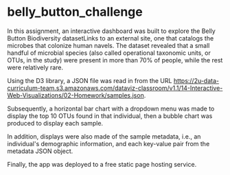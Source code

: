 # belly_button_challenge

In this assignment, an interactive dashboard was built to explore the Belly Button Biodiversity datasetLinks to an external site, one that catalogs the microbes that colonize human navels.
The dataset revealed that a small handful of microbial species (also called operational taxonomic units, or OTUs, in the study) were present in more than 70% of people, while the rest were relatively rare.

Using the D3 library, a JSON file was read in from the URL https://2u-data-curriculum-team.s3.amazonaws.com/dataviz-classroom/v1.1/14-Interactive-Web-Visualizations/02-Homework/samples.json.

Subsequently, a horizontal bar chart with a dropdown menu was made to display the top 10 OTUs found in that individual, then a bubble chart was produced to display each sample.

In addition, displays were also made of the sample metadata, i.e., an individual's demographic information, and each key-value pair from the metadata JSON object.

Finally, the app was deployed to a free static page hosting service. 
